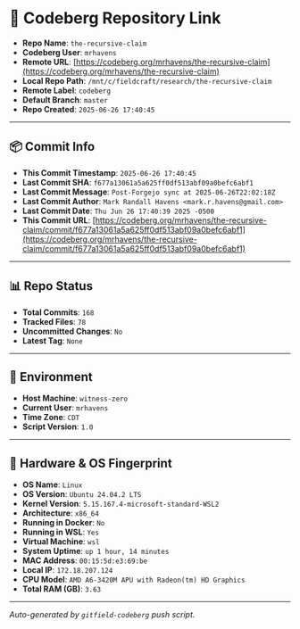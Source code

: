 # 🔗 Codeberg Repository Link

- **Repo Name**: `the-recursive-claim`
- **Codeberg User**: `mrhavens`
- **Remote URL**: [https://codeberg.org/mrhavens/the-recursive-claim](https://codeberg.org/mrhavens/the-recursive-claim)
- **Local Repo Path**: `/mnt/c/fieldcraft/research/the-recursive-claim`
- **Remote Label**: `codeberg`
- **Default Branch**: `master`
- **Repo Created**: `2025-06-26 17:40:45`

---

## 📦 Commit Info

- **This Commit Timestamp**: `2025-06-26 17:40:45`
- **Last Commit SHA**: `f677a13061a5a625ff0df513abf09a0befc6abf1`
- **Last Commit Message**: `Post-Forgejo sync at 2025-06-26T22:02:18Z`
- **Last Commit Author**: `Mark Randall Havens <mark.r.havens@gmail.com>`
- **Last Commit Date**: `Thu Jun 26 17:40:39 2025 -0500`
- **This Commit URL**: [https://codeberg.org/mrhavens/the-recursive-claim/commit/f677a13061a5a625ff0df513abf09a0befc6abf1](https://codeberg.org/mrhavens/the-recursive-claim/commit/f677a13061a5a625ff0df513abf09a0befc6abf1)

---

## 📊 Repo Status

- **Total Commits**: `168`
- **Tracked Files**: `78`
- **Uncommitted Changes**: `No`
- **Latest Tag**: `None`

---

## 🧭 Environment

- **Host Machine**: `witness-zero`
- **Current User**: `mrhavens`
- **Time Zone**: `CDT`
- **Script Version**: `1.0`

---

## 🧬 Hardware & OS Fingerprint

- **OS Name**: `Linux`
- **OS Version**: `Ubuntu 24.04.2 LTS`
- **Kernel Version**: `5.15.167.4-microsoft-standard-WSL2`
- **Architecture**: `x86_64`
- **Running in Docker**: `No`
- **Running in WSL**: `Yes`
- **Virtual Machine**: `wsl`
- **System Uptime**: `up 1 hour, 14 minutes`
- **MAC Address**: `00:15:5d:e3:69:be`
- **Local IP**: `172.18.207.124`
- **CPU Model**: `AMD A6-3420M APU with Radeon(tm) HD Graphics`
- **Total RAM (GB)**: `3.63`

---

_Auto-generated by `gitfield-codeberg` push script._
